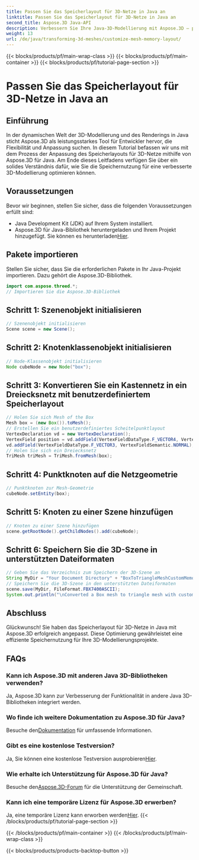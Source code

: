 ```yaml
---
title: Passen Sie das Speicherlayout für 3D-Netze in Java an
linktitle: Passen Sie das Speicherlayout für 3D-Netze in Java an
second_title: Aspose.3D Java-API
description: Verbessern Sie Ihre Java-3D-Modellierung mit Aspose.3D – passen Sie das Speicherlayout für optimale Leistung an. Folgen Sie jetzt unserer Schritt-für-Schritt-Anleitung!
weight: 13
url: /de/java/transforming-3d-meshes/customize-mesh-memory-layout/
---
```


{{< blocks/products/pf/main-wrap-class >}}
{{< blocks/products/pf/main-container >}}
{{< blocks/products/pf/tutorial-page-section >}}

# Passen Sie das Speicherlayout für 3D-Netze in Java an

## Einführung
In der dynamischen Welt der 3D-Modellierung und des Renderings in Java sticht Aspose.3D als leistungsstarkes Tool für Entwickler hervor, die Flexibilität und Anpassung suchen. In diesem Tutorial befassen wir uns mit dem Prozess der Anpassung des Speicherlayouts für 3D-Netze mithilfe von Aspose.3D für Java. Am Ende dieses Leitfadens verfügen Sie über ein solides Verständnis dafür, wie Sie die Speichernutzung für eine verbesserte 3D-Modellierung optimieren können.
## Voraussetzungen
Bevor wir beginnen, stellen Sie sicher, dass die folgenden Voraussetzungen erfüllt sind:
- Java Development Kit (JDK) auf Ihrem System installiert.
-  Aspose.3D für Java-Bibliothek heruntergeladen und Ihrem Projekt hinzugefügt. Sie können es herunterladen[Hier](https://releases.aspose.com/3d/java/).
## Pakete importieren
Stellen Sie sicher, dass Sie die erforderlichen Pakete in Ihr Java-Projekt importieren. Dazu gehört die Aspose.3D-Bibliothek.
```java
import com.aspose.threed.*;
// Importieren Sie die Aspose.3D-Bibliothek
```
## Schritt 1: Szenenobjekt initialisieren
```java
// Szenenobjekt initialisieren
Scene scene = new Scene();
```
## Schritt 2: Knotenklassenobjekt initialisieren
```java
// Node-Klassenobjekt initialisieren
Node cubeNode = new Node("box");
```
## Schritt 3: Konvertieren Sie ein Kastennetz in ein Dreiecksnetz mit benutzerdefiniertem Speicherlayout
```java
// Holen Sie sich Mesh of the Box
Mesh box = (new Box()).toMesh();
// Erstellen Sie ein benutzerdefiniertes Scheitelpunktlayout
VertexDeclaration vd = new VertexDeclaration();
VertexField position = vd.addField(VertexFieldDataType.F_VECTOR4, VertexFieldSemantic.POSITION);
vd.addField(VertexFieldDataType.F_VECTOR3, VertexFieldSemantic.NORMAL);
// Holen Sie sich ein Dreiecksnetz
TriMesh triMesh = TriMesh.fromMesh(box);
```
## Schritt 4: Punktknoten auf die Netzgeometrie
```java
// Punktknoten zur Mesh-Geometrie
cubeNode.setEntity(box);
```
## Schritt 5: Knoten zu einer Szene hinzufügen
```java
// Knoten zu einer Szene hinzufügen
scene.getRootNode().getChildNodes().add(cubeNode);
```
## Schritt 6: Speichern Sie die 3D-Szene in unterstützten Dateiformaten
```java
// Geben Sie das Verzeichnis zum Speichern der 3D-Szene an
String MyDir = "Your Document Directory" + "BoxToTriangleMeshCustomMemoryLayoutScene.fbx";
// Speichern Sie die 3D-Szene in den unterstützten Dateiformaten
scene.save(MyDir, FileFormat.FBX7400ASCII);
System.out.println("\nConverted a Box mesh to triangle mesh with custom memory layout of the vertex successfully.\nFile saved at " + MyDir);
```
## Abschluss
Glückwunsch! Sie haben das Speicherlayout für 3D-Netze in Java mit Aspose.3D erfolgreich angepasst. Diese Optimierung gewährleistet eine effiziente Speichernutzung für Ihre 3D-Modellierungsprojekte.
## FAQs
### Kann ich Aspose.3D mit anderen Java 3D-Bibliotheken verwenden?
Ja, Aspose.3D kann zur Verbesserung der Funktionalität in andere Java 3D-Bibliotheken integriert werden.
### Wo finde ich weitere Dokumentation zu Aspose.3D für Java?
 Besuche den[Dokumentation](https://reference.aspose.com/3d/java/) für umfassende Informationen.
### Gibt es eine kostenlose Testversion?
 Ja, Sie können eine kostenlose Testversion ausprobieren[Hier](https://releases.aspose.com/).
### Wie erhalte ich Unterstützung für Aspose.3D für Java?
 Besuche den[Aspose.3D-Forum](https://forum.aspose.com/c/3d/18) für die Unterstützung der Gemeinschaft.
### Kann ich eine temporäre Lizenz für Aspose.3D erwerben?
 Ja, eine temporäre Lizenz kann erworben werden[Hier](https://purchase.aspose.com/temporary-license/).
{{< /blocks/products/pf/tutorial-page-section >}}

{{< /blocks/products/pf/main-container >}}
{{< /blocks/products/pf/main-wrap-class >}}

{{< blocks/products/products-backtop-button >}}
